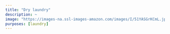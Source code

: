 ```yaml
---
title: "Dry laundry"
description: ~
image: "https://images-na.ssl-images-amazon.com/images/I/51YASGrKCmL.jpg"
purposes: [laundry]
---
```

